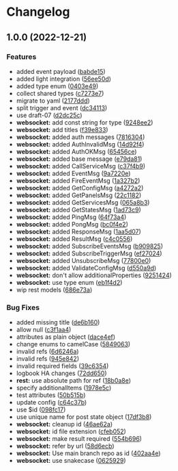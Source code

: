 # Changelog

## 1.0.0 (2022-12-21)


### Features

* added event payload ([babde15](https://github.com/u-packs/HASchemas/commit/babde152a5a783e537499d0cdf93e728c636d46b))
* added light integration ([56ee50d](https://github.com/u-packs/HASchemas/commit/56ee50d9efbe6500938db19eeec60fc0c2a1e834))
* added type enum ([0403e49](https://github.com/u-packs/HASchemas/commit/0403e494f8fa307c874eaa49b73a24a44d3ed5a1))
* collect shared types ([c7273e7](https://github.com/u-packs/HASchemas/commit/c7273e7bb02e9071826f57021c9da2869446b189))
* migrate to yaml ([2177ddd](https://github.com/u-packs/HASchemas/commit/2177ddd9435beda218a3964dddb48058d06235a7))
* split trigger and event ([dc34113](https://github.com/u-packs/HASchemas/commit/dc34113e04ade6df101ecf8de921ade7640bbb4b))
* use draft-07 ([d2dc25c](https://github.com/u-packs/HASchemas/commit/d2dc25c25407bd259d30b1bded6297363c0c2d08))
* **websocket:** add const string for type ([9248ee2](https://github.com/u-packs/HASchemas/commit/9248ee20c0195767946089539b6197ff70d6a170))
* **websocket:** add titles ([f39e833](https://github.com/u-packs/HASchemas/commit/f39e833e1b07c16a87c747543f0e9de8f50f4a02))
* **websocket:** added auth messages ([7816304](https://github.com/u-packs/HASchemas/commit/7816304797743d36dec7ffc925d1eab0e24e22bc))
* **websocket:** added AuthInvalidMsg ([14d92f4](https://github.com/u-packs/HASchemas/commit/14d92f4aaf9b9ecc5073db9ad840861cba7ab266))
* **websocket:** added AuthOKMsg ([65456ce](https://github.com/u-packs/HASchemas/commit/65456ce7b422e5fda14651344521023ea2cba8fa))
* **websocket:** added base message ([e79da81](https://github.com/u-packs/HASchemas/commit/e79da816d6bed1a38eba67032607d20f3fe8cb97))
* **websocket:** added CallServiceMsg ([c37f4b9](https://github.com/u-packs/HASchemas/commit/c37f4b99e14bf520ad35b85b469289c0272c2fcf))
* **websocket:** added EventMsg ([9a7220e](https://github.com/u-packs/HASchemas/commit/9a7220ed2873bfdcfcdceb8f32dce23d2ff07206))
* **websocket:** added FireEventMsg ([1a327b2](https://github.com/u-packs/HASchemas/commit/1a327b2f898dec1f0fd24a9e9e84fdff7b916918))
* **websocket:** added GetConfigMsg ([a4272a2](https://github.com/u-packs/HASchemas/commit/a4272a2e2391e82949e33aecfe7b141787346642))
* **websocket:** added GetPanelsMsg ([22c1182](https://github.com/u-packs/HASchemas/commit/22c11823b0e6c9a57f787fd3687aace858cb3e75))
* **websocket:** added GetServicesMsg ([065a8b3](https://github.com/u-packs/HASchemas/commit/065a8b3df77ef4915c52c5eb31c55dd77141c0a1))
* **websocket:** added GetStatesMsg ([1ad73c9](https://github.com/u-packs/HASchemas/commit/1ad73c94ab5000bdb1278baa4398f4798f95dc13))
* **websocket:** added PingMsg ([64f73a4](https://github.com/u-packs/HASchemas/commit/64f73a46d80a4a559648374b98b21c79202e5728))
* **websocket:** added PongMsg ([bc0f4e2](https://github.com/u-packs/HASchemas/commit/bc0f4e2118bd6c64087683b2d244462818b00898))
* **websocket:** added ResponseMsg ([1aa5d07](https://github.com/u-packs/HASchemas/commit/1aa5d07b89689d5585aa0c8db5574edf2990d8fc))
* **websocket:** added ResultMsg ([c4c0556](https://github.com/u-packs/HASchemas/commit/c4c0556a8b0f69d4b907468e6ae8cd672fd98c91))
* **websocket:** added SubscribeEventsMsg ([b909825](https://github.com/u-packs/HASchemas/commit/b90982563d0c5394b2b63cd007f6425734a00180))
* **websocket:** added SubscribeTriggerMsg ([ef27024](https://github.com/u-packs/HASchemas/commit/ef270247b3976715c0efa7ad141fcd8083f11927))
* **websocket:** added UnsubscribeMsg ([77800e0](https://github.com/u-packs/HASchemas/commit/77800e0e8c48430e5c2ddc6bc445db2675504eba))
* **websocket:** added ValidateConfigMsg ([d550a9d](https://github.com/u-packs/HASchemas/commit/d550a9d1821386d08f5775f95b9fc986b227baad))
* **websocket:** don't allow additionalProperties ([9251424](https://github.com/u-packs/HASchemas/commit/92514249f22ab84100ac11db2ca8f3dc5d937763))
* **websocket:** use type enum ([eb1f4d2](https://github.com/u-packs/HASchemas/commit/eb1f4d2180df7d11d7a42b0fed52ee177143e3fe))
* wip rest models ([686e73a](https://github.com/u-packs/HASchemas/commit/686e73af0d1c1ba3d081d71f0bdeeffc87f1f396))


### Bug Fixes

* added missing title ([de6b160](https://github.com/u-packs/HASchemas/commit/de6b160a7875072c39588c622d6c860f3c0ff019))
* allow null ([c3f1aa4](https://github.com/u-packs/HASchemas/commit/c3f1aa4417675488054dffd03578bd5590c1318e))
* attributes as plain object ([dace4ef](https://github.com/u-packs/HASchemas/commit/dace4ef587e107ca5bc10b46bed1bfd1e10167ee))
* change enums to camelCase ([5849063](https://github.com/u-packs/HASchemas/commit/5849063e6f292dbaac03213afd9f8b312f452afb))
* invalid refs ([6d6246a](https://github.com/u-packs/HASchemas/commit/6d6246a6806a0ef058226ab2fe922dfedb9d4856))
* invalid refs ([945e842](https://github.com/u-packs/HASchemas/commit/945e84287500e2381663849bd46a8bebd4da398c))
* invalid required fields ([39c6354](https://github.com/u-packs/HASchemas/commit/39c63549bc0b8b272b957528d7c93b40f2923efc))
* logbook HA changes ([72dd650](https://github.com/u-packs/HASchemas/commit/72dd6509fa4301861f6914cfd99625421059d5b1))
* **rest:** use absolute path for ref ([18b0a8e](https://github.com/u-packs/HASchemas/commit/18b0a8e5915720df1fc6cc3f639544f33f9a7028))
* specify additionalItems ([1978e5c](https://github.com/u-packs/HASchemas/commit/1978e5cee63bea34af4b8566af58e98610e98e4e))
* test attributes ([50b515b](https://github.com/u-packs/HASchemas/commit/50b515bd470c5addd9d242fac9de984eb8053fc8))
* update config ([c64c37b](https://github.com/u-packs/HASchemas/commit/c64c37b40b590a90e589f16f5310f87922fb093c))
* use $id ([098fc17](https://github.com/u-packs/HASchemas/commit/098fc1752373b9214d71883eb97c647b2bb78e81))
* use unique name for post state object ([17df3b8](https://github.com/u-packs/HASchemas/commit/17df3b833c00364a664193951b59438ab40854a9))
* **websocket:** cleanup id ([46ae62a](https://github.com/u-packs/HASchemas/commit/46ae62aa05b9934d306406aa09036d3b8b8de44a))
* **websocket:** id file extension ([cfeb052](https://github.com/u-packs/HASchemas/commit/cfeb052f0becd7445b20f6eb3143acdf6d939b53))
* **websocket:** make result required ([554b696](https://github.com/u-packs/HASchemas/commit/554b696995c02a9c97c6c5d157c196e4e4c06604))
* **websocket:** refer by url ([58d6ecb](https://github.com/u-packs/HASchemas/commit/58d6ecbb30e6bf5e127725d1728c746018c14cb9))
* **websocket:** Use main branch repo as id ([402aa4e](https://github.com/u-packs/HASchemas/commit/402aa4e7bbeed38e29bdbe7e174fd17378feb5c4))
* **websocket:** use snakecase ([0625929](https://github.com/u-packs/HASchemas/commit/062592907b96846424ad4470e388587f48f37cc3))
